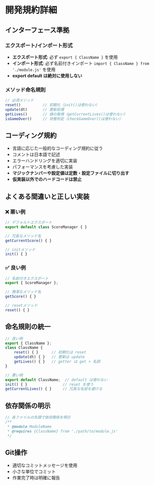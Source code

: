 # 開発規約詳細

## インターフェース準拠

### エクスポート/インポート形式
- **エクスポート形式**: 必ず `export { ClassName }` を使用
- **インポート形式**: 必ず名前付きインポート `import { ClassName } from './module.js'` を使用
- **export default は絶対に使用しない**

### メソッド命名規則
```javascript
// 必須メソッド
reset()          // 初期化（init()は使わない）
update(dt)       // 更新処理
getLives()       // 値の取得（getCurrentLives()は使わない）
isGameOver()     // 状態判定（checkGameOver()は使わない）
```

## コーディング規約

- 言語に応じた一般的なコーディング規約に従う
- コメントは日本語で記述
- エラーハンドリングを適切に実装
- パフォーマンスを考慮した実装
- **マジックナンバーや設定値は定数・設定ファイルに切り出す**
- **仮実装以外でのハードコードは禁止**

## よくある間違いと正しい実装

### ❌ 悪い例
```javascript
// デフォルトエクスポート
export default class ScoreManager { }

// 冗長なメソッド名
getCurrentScore() { }

// initメソッド
init() { }
```

### ✅ 良い例
```javascript
// 名前付きエクスポート
export { ScoreManager };

// 簡潔なメソッド名
getScore() { }

// resetメソッド
reset() { }
```

## 命名規則の統一
```javascript
// 良い例
export { ClassName };
class ClassName {
    reset() { }      // 初期化は reset
    update(dt) { }   // 更新は update
    getLives() { }   // getter は get + 名詞
}

// 悪い例
export default ClassName;  // default は使わない
init() { }                // reset を使う
getCurrentLives() { }     // 冗長な名前を避ける
```

## 依存関係の明示
```javascript
// 各ファイルの先頭で依存関係を明示
/**
 * @module ModuleName
 * @requires {ClassName} from './path/to/module.js'
 */
```

## Git操作

- 適切なコミットメッセージを使用
- 小さな単位でコミット
- 作業完了時は明確に報告